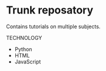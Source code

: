 # Trunk reposatory

Contains tutorials on multiple subjects.

TECHNOLOGY
- Python
- HTML
- JavaScript
